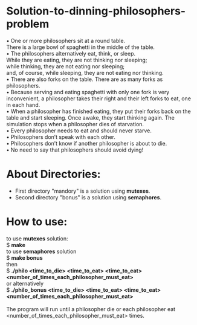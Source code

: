 # Solution-to-dinning-philosophers-problem

• One or more philosophers sit at a round table.<br>
There is a large bowl of spaghetti in the middle of the table.<br>
• The philosophers alternatively eat, think, or sleep.<br>
While they are eating, they are not thinking nor sleeping;<br>
while thinking, they are not eating nor sleeping;<br>
and, of course, while sleeping, they are not eating nor thinking.<br>
• There are also forks on the table. There are as many forks as philosophers.<br>
• Because serving and eating spaghetti with only one fork is very inconvenient, a
philosopher takes their right and their left forks to eat, one in each hand.<br>
• When a philosopher has finished eating, they put their forks back on the table and
start sleeping. Once awake, they start thinking again. The simulation stops when
a philosopher dies of starvation.<br>
• Every philosopher needs to eat and should never starve.<br>
• Philosophers don’t speak with each other.<br>
• Philosophers don’t know if another philosopher is about to die.<br>
• No need to say that philosophers should avoid dying!<br>



# About Directories:
- First directory "mandory" is a solution using <b>mutexes</b>.
- Second directory "bonus" is a solution using <b>semaphores</b>.


# How to use:
to use <b>mutexes</b> solution:<br>
$ <b> make</b> <br>
to use <b>semaphores</b> solution <br>
$ <b> make bonus </b> <br>
then <br>
$ <b> ./philo <number of philosophers> <time_to_die> <time_to_eat> <time_to_eat> <number_of_times_each_philosopher_must_eat> </b> <br>
 or alternatively <br> 
$ <b> ./philo_bonus <number of philosophers> <time_to_die> <time_to_eat> <time_to_eat> <number_of_times_each_philosopher_must_eat> </b> <br>
<br>
The program will run until a philosopher die or each philosopher eat <number_of_times_each_philosopher_must_eat> times.
 <br>

  

